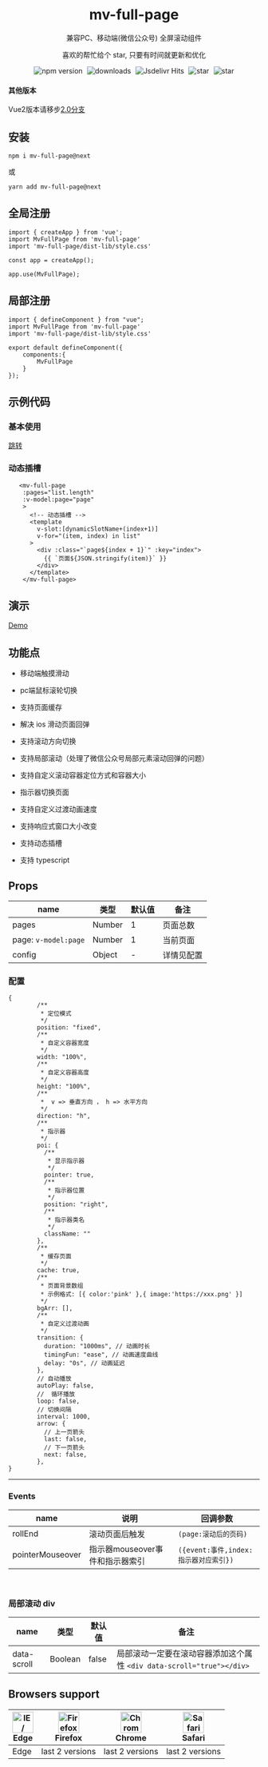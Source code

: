 
<h1 style="text-align:center;">mv-full-page</h1>
<p align="center">
 兼容PC、移动端(微信公众号) 全屏滚动组件
</p>
<p align="center">
 喜欢的帮忙给个 star, 只要有时间就更新和优化
</p>

 <p align="center" >
    <img src="https://img.shields.io/npm/v/mv-full-page/next?style=flat-square" alt="npm version"  style="margin-right:5px;" />
    <img src="https://img.shields.io/npm/dt/mv-full-page.svg?style=flat-square&color=#4fc08d" alt="downloads" style="margin-right:5px;"   />
    <img src="https://img.shields.io/jsdelivr/npm/hm/mv-full-page@next?style=flat-square" alt="Jsdelivr Hits" style="margin-right:5px;"  >

  <img src="https://img.shields.io/github/stars/maybeQHL/mv-full-page?style=flat-square&logo=GitHub" alt="star" style="margin-right:5px;"  >
   <img src="https://gitee.com/null_639_5368/v-full-page/badge/star.svg?style=flat-square" alt="star">
</p>

#### 其他版本
Vue2版本请移步[2.0分支](https://gitee.com/null_639_5368/v-full-page/tree/master/)

## 安装
```
npm i mv-full-page@next
```
或
```
yarn add mv-full-page@next
```

## 全局注册

``` 
import { createApp } from 'vue';
import MvFullPage from 'mv-full-page'
import 'mv-full-page/dist-lib/style.css'

const app = createApp();

app.use(MvFullPage);
```
## 局部注册
```
import { defineComponent } from "vue";
import MvFullPage from 'mv-full-page'
import 'mv-full-page/dist-lib/style.css'

export default defineComponent({
    components:{
        MvFullPage
    }
});
```
## 示例代码
### 基本使用

[跳转](https://gitee.com/null_639_5368/v-full-page/blob/vue3/src/App.vue)

### 动态插槽
```
   <mv-full-page   
    :pages="list.length"
    :v-model:page="page" 
    >
      <!-- 动态插槽 -->
      <template
        v-slot:[dynamicSlotName+(index+1)]
        v-for="(item, index) in list"
      >
        <div :class="`page${index + 1}`" :key="index">
          {{ `页面${JSON.stringify(item)}` }}
        </div>
      </template>
    </mv-full-page>
```
## 演示

[Demo](http://null_639_5368.gitee.io/v-full-page)


## 功能点

*  移动端触摸滑动

*  pc端鼠标滚轮切换

*  支持页面缓存

*  解决 ios 滑动页面回弹

*  支持滚动方向切换

*  支持局部滚动（处理了微信公众号局部元素滚动回弹的问题）

*  支持自定义滚动容器定位方式和容器大小

*  指示器切换页面

*  支持自定义过渡动画速度

*  支持响应式窗口大小改变

*  支持动态插槽

*  支持 typescript

## Props

| name                 | 类型   | 默认值 | 备注       |
| -------------------- | ------ | ------ | ---------- |
| pages                | Number | 1      | 页面总数   |
| page: `v-model:page` | Number | 1      | 当前页面   |
| config               | Object | -      | 详情见配置 |

### 配置
```
{
        /**
         * 定位模式
         */
        position: "fixed",
        /**
         * 自定义容器宽度
         */
        width: "100%",
        /**
         * 自定义容器高度
         */
        height: "100%",
        /**
         *  v => 垂直方向 ， h => 水平方向
         */
        direction: "h",
        /**
         * 指示器
         */
        poi: {
          /**
           * 显示指示器
           */
          pointer: true,
          /**
           * 指示器位置
           */
          position: "right",
          /**
           * 指示器类名
           */
          className: ""
        },
        /**
         * 缓存页面
         */
        cache: true,
        /**
         * 页面背景数组
         * 示例格式: [{ color:'pink' },{ image:'https://xxx.png' }]
         */
        bgArr: [],
        /**
         * 自定义过渡动画
         */
        transition: {
          duration: "1000ms", // 动画时长
          timingFun: "ease", // 动画速度曲线
          delay: "0s", // 动画延迟
        },
        // 自动播放
        autoPlay: false,
        //  循环播放
        loop: false,
        // 切换间隔
        interval: 1000,
        arrow: {
          // 上一页箭头
          last: false,
          // 下一页箭头
          next: false,
        },
}
```

***

### Events

| name             | 说明                            | 回调参数                              |
| ---------------- | ------------------------------- | ------------------------------------- |
| rollEnd          | 滚动页面后触发                  | `(page:滚动后的页码)`                 |
| pointerMouseover | 指示器mouseover事件和指示器索引 | `({event:事件,index:指示器对应索引})` |
<br>

### 局部滚动 div

| name        | 类型    | 默认值 | 备注                                                                  |
| ----------- | ------- | ------ | --------------------------------------------------------------------- |
| data-scroll | Boolean | false  | 局部滚动一定要在滚动容器添加这个属性 `<div data-scroll="true"></div>` |


## Browsers support

| [<img src="https://raw.githubusercontent.com/alrra/browser-logos/master/src/edge/edge_48x48.png" alt="IE / Edge" width="42px" height="42px" />](https://godban.github.io/browsers-support-badges/)</br>Edge | [<img src="https://raw.githubusercontent.com/alrra/browser-logos/master/src/firefox/firefox_48x48.png" alt="Firefox" width="42px" height="42px" />](https://godban.github.io/browsers-support-badges/)</br>Firefox | [<img src="https://raw.githubusercontent.com/alrra/browser-logos/master/src/chrome/chrome_48x48.png" alt="Chrome" width="42px" height="42px" />](https://godban.github.io/browsers-support-badges/)</br>Chrome | [<img src="https://raw.githubusercontent.com/alrra/browser-logos/master/src/safari/safari_48x48.png" alt="Safari" width="42px" height="42px" />](https://godban.github.io/browsers-support-badges/)</br>Safari |
| ----------------------------------------------------------------------------------------------------------------------------------------------------------------------------------------------------------- | ------------------------------------------------------------------------------------------------------------------------------------------------------------------------------------------------------------------ | -------------------------------------------------------------------------------------------------------------------------------------------------------------------------------------------------------------- | -------------------------------------------------------------------------------------------------------------------------------------------------------------------------------------------------------------- |
| Edge                                                                                                                                                                                                        | last 2 versions                                                                                                                                                                                                    | last 2 versions                                                                                                                                                                                                | last 2 versions                                                                                                                                                                                                |
